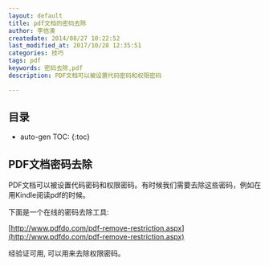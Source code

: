 ```yaml
---
layout: default
title: pdf文档的密码去除
author: 李佶澳
createdate: 2014/08/27 10:22:52
last_modified_at: 2017/10/28 12:35:51
categories: 技巧
tags: pdf
keywords: 密码去除,pdf
description: PDF文档可以被设置代码密码和权限密码

---
```


## 目录
* auto-gen TOC:
{:toc}

## PDF文档密码去除

PDF文档可以被设置代码密码和权限密码。有时候我们需要去除这些密码，例如在用Kindle阅读pdf的时候。

下面是一个在线的密码去除工具:

[http://www.pdfdo.com/pdf-remove-restriction.aspx](http://www.pdfdo.com/pdf-remove-restriction.aspx)

经验证可用, 可以用来去除权限密码。
